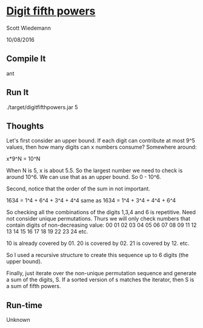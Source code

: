 [Digit fifth powers](http://projecteuler.net/problem=30)
====================
Scott Wiedemann

10/08/2016

Compile It
----------
ant


Run It
------
./target/digitfifthpowers.jar 5

Thoughts
--------

Let's first consider an upper bound.  If each digit can contribute at most 9^5 values, then how many digits can x numbers consume?  Somewhere around:

x*9^N = 10^N

When N is 5, x is about 5.5. So the largest number we need to check is around 10^6.  We can use that as an upper bound.  So 0 - 10^6.

Second, notice that the order of the sum in not important.

1634 = 1^4 + 6^4 + 3^4 + 4^4
same as
1634 = 1^4 + 3^4 + 4^4 + 6^4

So checking all the combinations of the digits 1,3,4 and 6 is repetitive.  Need not consider unique permutations.  Thurs we will only check numbers that contain digits of non-decreasing value:
00
01
02
03
04
05
06
07
08
09
11
12
13
14
15
16
17
18
19
22
23
24
etc.

10 is already covered by 01.  20 is covered by 02.  21 is covered by 12. etc.

So I used a recursive structure to create this sequence up to 6 digits (the upper bound).

Finally, just iterate over the non-unique permutation sequence and generate a sum of the digits, S.  If a sorted version of s matches the iterator, then S is a sum of fifth powers.

Run-time
--------
Unknown
